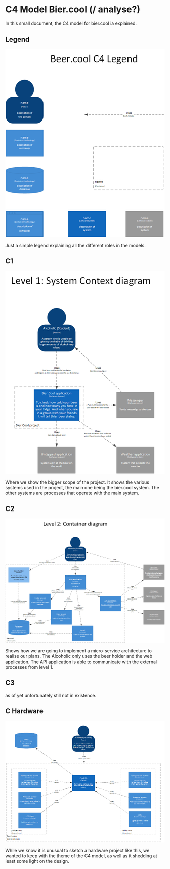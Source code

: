 # C4 Model Bier.cool (/ analyse?)

In this small document, the C4 model for bier.cool ia explained.  

## Legend

<img src='C4Legend.png' width="750">

Just a simple legend explaining all the different roles in the models.

## C1

<img src = 'bierC1.png' width="750">

Where we show the bigger scope of the project. It shows the various systems used in the project, the main one being the 
bier.cool system. The other systems are processes that operate with the main system.

## C2

<img src = 'bierC2.png' width="750">

Shows how we are going to implement a micro-service architecture to realise our plans. The Alcoholic only uses the beer 
holder and the web application. The API application is able to communicate with the external processes from level 1.


## C3

as of yet unfortunately still not in existence.

[comment]: <> (<img src = 'bierC1.png' width="750">)


## C Hardware

<img src = 'bierChardware.png' width="750">

While we know it is unusual to sketch a hardware project like this, we wanted to keep with the theme of the C4 model,
as well as it shedding at least some light on the design.